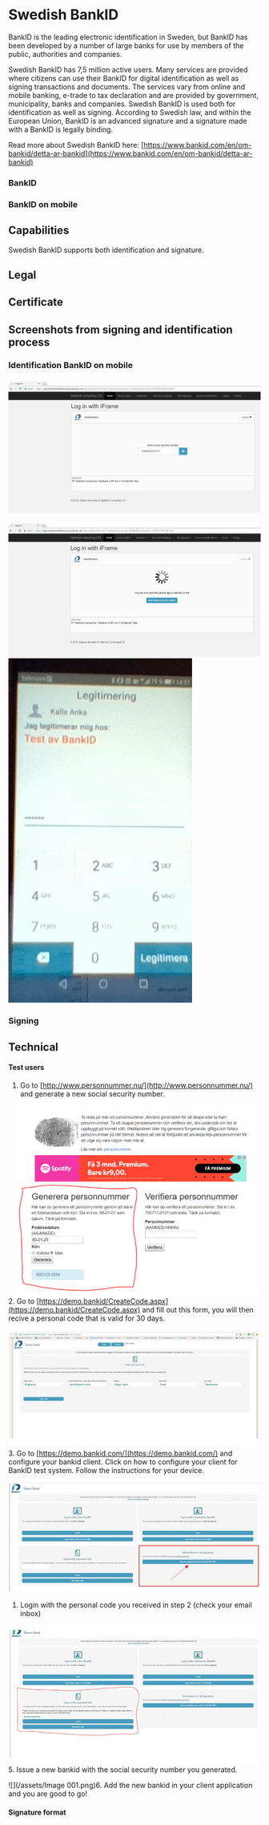 # Swedish BankID

BankID is the leading electronic identification in Sweden, but BankID has been developed by a number of large banks for use by members of the public, authorities and companies.

Swedish BankID has 7,5 million active users. Many services are provided where citizens can use their BankID for digital identification as well as signing transactions and documents. The services vary from online and mobile banking, e-trade to tax declaration and are provided by government, municipality, banks and companies. Swedish BankID is used both for identification as well as signing. According to Swedish law, and within the European Union, BankID is an advanced signature and a signature made with a BankID is legally binding.

Read more about Swedish BankID here: [https://www.bankid.com/en/om-bankid/detta-ar-bankid](https://www.bankid.com/en/om-bankid/detta-ar-bankid)

### BankID

### BankID on mobile

## Capabilities

Swedish BankID supports both identification and signature.

## Legal

## Certificate

## Screenshots from signing and identification process

### Identification BankID on mobile

### ![](/assets/sbid-mobil-1.png)

![](/assets/sbid-mobil-2.png)![](/assets/sbid-mobil-3.png)



### Signing

## Technical

#### Test users

1. Go to [http://www.personnummer.nu/](http://www.personnummer.nu/) and generate a new social security number.

![](/assets/sbidtest-1.png)2. Go to [https://demo.bankid/CreateCode.aspx](https://demo.bankid/CreateCode.aspx) and fill out this form, you will then recive a personal code that is valid for 30 days.

![](/assets/sbidtest-2.png)3. Go to [https://demo.bankid.com/](https://demo.bankid.com/) and configure your bankid client. Click on how to configure your client for BankID test system. Follow the instructions for your device.

![](/assets/sbidtest-3.png)

1. Login with the personal code you received in step 2 \(check your email inbox\)

![](/assets/sbidtest-4.png)5. Issue a new bankid with the social security number you generated.

![](/assets/Image 001.png)6. Add the new bankid in your client application and you are good to go!

#### Signature format



